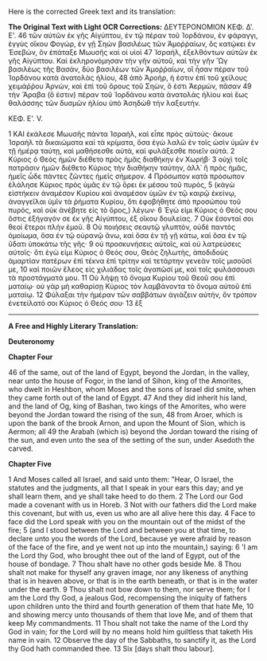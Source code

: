 Here is the corrected Greek text and its translation:

**The Original Text with Light OCR Corrections:**
ΔΕΥΤΕΡΟΝΟΜΙΟΝ ΚΕΦ. Δ'. Ε'.
46 τῶν αὐτῶν ἐκ γῆς Αἰγύπτου, ἐν τῷ πέραν τοῦ Ἰορδάνου, ἐν φάραγγι, ἐγγὺς οἴκου Φογώρ, ἐν γῇ Σηὼν βασιλέως τῶν Ἀμοῤῥαίων, ὃς κατῴκει ἐν Ἑσεβών, ὃν ἐπάταξε Μωυσῆς καὶ οἱ υἱοὶ
47 Ἰσραήλ, ἐξελθόντων αὐτῶν ἐκ γῆς Αἰγύπτου. Καὶ ἐκληρονόμησαν τὴν γῆν αὐτοῦ, καὶ τὴν γῆν Ὤγ βασιλέως τῆς Βασάν, δύο βασιλέων τῶν Ἀμοῤῥαίων, οἳ ἦσαν πέραν τοῦ Ἰορδάνου κατὰ ἀνατολὰς ἡλίου,
48 ἀπὸ Ἀροὴρ, ἡ ἐστιν ἐπὶ τοῦ χείλους χειμάῤῥου Ἀρνών, καὶ ἐπὶ τοῦ ὄρους τοῦ Σηὼν, ὃ ἐστι Ἀερμών, πᾶσαν
49 τὴν Ἄραβα (ὃ ἐστιν) πέραν τοῦ Ἰορδάνου κατὰ ἀνατολὰς ἡλίου καὶ ἕως θαλάσσης τῶν δυσμῶν ἡλίου ὑπὸ Ἀσηδὼθ τὴν λαξευτήν.

ΚΕΦ. Ε'. V.

1 ΚΑΙ ἐκάλεσε Μωυσῆς πάντα Ἰσραὴλ, καὶ εἶπε πρὸς αὐτούς· ἄκουε Ἰσραὴλ τὰ δικαιώματα καὶ τὰ κρίματα, ὅσα ἐγὼ λαλῶ ἐν τοῖς ὠσὶν ὑμῶν ἐν τῇ ἡμέρᾳ ταύτῃ, καὶ μαθήσεσθε αὐτὰ, καὶ φυλάξεσθε ποιεῖν αὐτά.
2 Κύριος ὁ Θεὸς ἡμῶν διέθετο πρὸς ἡμᾶς διαθήκην ἐν Χωρήβ·
3 οὐχὶ τοῖς πατράσιν ἡμῶν διέθετο Κύριος τὴν διαθήκην ταύτην, ἀλλ᾽ ἢ πρὸς ἡμᾶς, ἡμεῖς ὧδε πάντες ζῶντες ἡμεῖς σήμερον.
4 Πρόσωπον κατὰ πρόσωπον ἐλάλησε Κύριος πρὸς ὑμᾶς ἐν τῷ ὄρει ἐκ μέσου τοῦ πυρός,
5 (κἀγὼ εἰστήκειν ἀναμέσον Κυρίου καὶ ἀναμέσον ὑμῶν ἐν τῷ καιρῷ ἐκείνῳ, ἀναγγεῖλαι ὑμῖν τὰ ῥήματα Κυρίου, ὅτι ἐφοβήθητε ἀπὸ προσώπου τοῦ πυρὸς, καὶ οὐκ ἀνέβητε εἰς τὸ ὄρος,) λέγων·
6 Ἐγὼ εἰμι Κύριος ὁ Θεός σου ὅστις ἐξήγαγόν σε ἐκ γῆς Αἰγύπτου, ἐξ οἴκου δουλείας.
7 Οὐκ ἔσονταί σοι θεοὶ ἕτεροι πλὴν ἐμοῦ.
8 Οὐ ποιήσεις σεαυτῷ γλυπτόν, οὐδὲ παντὸς ὁμοίωμα, ὅσα ἐν τῷ οὐρανῷ ἄνω, καὶ ὅσα ἐν τῇ γῇ κάτω, καὶ ὅσα ἐν τῷ ὕδατι ὑποκάτω τῆς γῆς·
9 οὐ προσκυνήσεις αὐτοῖς, καὶ οὐ λατρεύσεις αὐτοῖς· ὅτι ἐγὼ εἰμι Κύριος ὁ Θεός σου, Θεὸς ζηλωτὴς, ἀποδιδοὺς ἁμαρτίαν πατέρων ἐπὶ τέκνα ἐπὶ τρίτην καὶ τετάρτην γενεὰν τοῖς μισοῦσί με,
10 καὶ ποιῶν ἔλεος εἰς χιλιάδας τοῖς ἀγαπῶσί με, καὶ τοῖς φυλάσσουσι τὰ προστάγματά μου.
11 Οὐ λήψῃ τὸ ὄνομα Κυρίου τοῦ Θεοῦ σου ἐπὶ ματαίῳ· οὐ γὰρ μὴ καθαρίσῃ Κύριος τὸν λαμβάνοντα τὸ ὄνομα αὐτοῦ ἐπὶ ματαίῳ.
12 Φύλαξαι τὴν ἡμέραν τῶν σαββάτων ἁγιάζειν αὐτὴν, ὃν τρόπον ἐνετείλατό σοι Κύριος ὁ Θεός σου·
13 ἓξ

---

**A Free and Highly Literary Translation:**

**Deuteronomy**

**Chapter Four**

46 of the same, out of the land of Egypt, beyond the Jordan, in the valley, near unto the house of Fogor, in the land of Sihon, king of the Amorites, who dwelt in Heshbon, whom Moses and the sons of Israel did smite, when they came forth out of the land of Egypt.
47 And they did inherit his land, and the land of Og, king of Bashan, two kings of the Amorites, who were beyond the Jordan toward the rising of the sun,
48 from Aroer, which is upon the bank of the brook Arnon, and upon the Mount of Sion, which is Aermon; all
49 the Arabah (which is) beyond the Jordan toward the rising of the sun, and even unto the sea of the setting of the sun, under Asedoth the carved.

**Chapter Five**

1 And Moses called all Israel, and said unto them: "Hear, O Israel, the statutes and the judgments, all that I speak in your ears this day; and ye shall learn them, and ye shall take heed to do them.
2 The Lord our God made a covenant with us in Horeb.
3 Not with our fathers did the Lord make this covenant, but with us, even us who are all alive here this day.
4 Face to face did the Lord speak with you on the mountain out of the midst of the fire;
5 (and I stood between the Lord and between you at that time, to declare unto you the words of the Lord, because ye were afraid by reason of the face of the fire, and ye went not up into the mountain,) saying:
6 'I am the Lord thy God, who brought thee out of the land of Egypt, out of the house of bondage.
7 Thou shalt have no other gods beside Me.
8 Thou shalt not make for thyself any graven image, nor any likeness of anything that is in heaven above, or that is in the earth beneath, or that is in the water under the earth.
9 Thou shalt not bow down to them, nor serve them; for I am the Lord thy God, a jealous God, recompensing the iniquity of fathers upon children unto the third and fourth generation of them that hate Me,
10 and showing mercy unto thousands of them that love Me, and of them that keep My commandments.
11 Thou shalt not take the name of the Lord thy God in vain; for the Lord will by no means hold him guiltless that taketh His name in vain.
12 Observe the day of the Sabbaths, to sanctify it, as the Lord thy God hath commanded thee.
13 Six [days shalt thou labour].